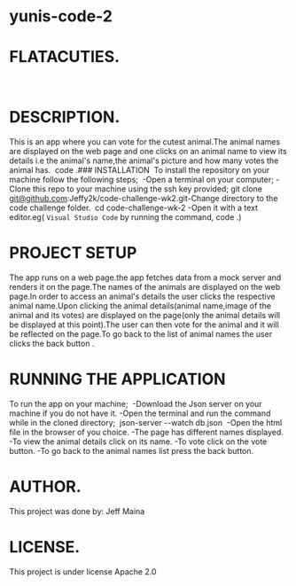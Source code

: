 # yunis-code-2
# FLATACUTIES.
​
# DESCRIPTION.
This is an app where you can vote for the cutest animal.The animal names are displayed on the web page and one clicks on an animal name to view its details i.e the animal's name,the animal's picture and how many votes the animal has.
​
code .### INSTALLATION
​
To install the repository on your machine follow the following steps;
​
-Open a terminal on your computer;
-Clone this repo to your machine using the ssh key provided;
​
    git clone git@github.com:Jeffy2k/code-challenge-wk2.git
​
-Change directory to the code challenge folder.
​
    cd code-challenge-wk-2
​
-Open it with a text editor.eg( `Visual Studio Code` by running the command,  code .)
​
# PROJECT SETUP
The app runs on a web page.the app fetches data from a mock server and renders it on the page.The names of the animals are displayed on the web page.In order to access an animal's details the user clicks the respective animal name.Upon clicking the animal details(animal name,image of the animal and its votes) are displayed on the page(only the animal details will be displayed at this point).The user can then vote for the animal and it will be reflected on the page.To go back to the list of animal names the user clicks the back button .
​
# RUNNING THE APPLICATION
To run the app on your machine;
​
-Download the Json server on your machine if you do not have it.
-Open the terminal and run the command while in the cloned directory;
​
        json-server --watch db.json
​
-Open the html file in the browser of you choice.
-The page has different names displayed.
-To view the animal details click on its name.
-To vote click on the vote button.
-To go back to the animal names list press the back button.
​
# AUTHOR.
This project was done by:
Jeff Maina
​
# LICENSE.
This project is under license Apache 2.0